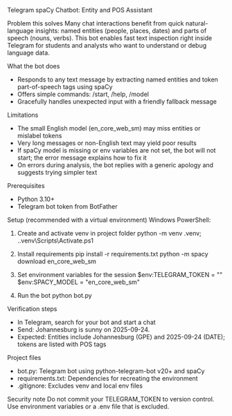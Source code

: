 Telegram spaCy Chatbot: Entity and POS Assistant

Problem this solves
Many chat interactions benefit from quick natural-language insights: named entities (people, places, dates) and parts of speech (nouns, verbs). This bot enables fast text inspection right inside Telegram for students and analysts who want to understand or debug language data.

What the bot does
- Responds to any text message by extracting named entities and token part-of-speech tags using spaCy
- Offers simple commands: /start, /help, /model
- Gracefully handles unexpected input with a friendly fallback message

Limitations
- The small English model (en_core_web_sm) may miss entities or mislabel tokens
- Very long messages or non-English text may yield poor results
- If spaCy model is missing or env variables are not set, the bot will not start; the error message explains how to fix it
- On errors during analysis, the bot replies with a generic apology and suggests trying simpler text

Prerequisites
- Python 3.10+
- Telegram bot token from BotFather

Setup (recommended with a virtual environment)
Windows PowerShell:
1) Create and activate venv in project folder
   python -m venv .venv; .\.venv\Scripts\Activate.ps1

2) Install requirements
   pip install -r requirements.txt
   python -m spacy download en_core_web_sm

3) Set environment variables for the session
   $env:TELEGRAM_TOKEN = "<your-bot-token>"
   $env:SPACY_MODEL = "en_core_web_sm"

4) Run the bot
   python bot.py

Verification steps
- In Telegram, search for your bot and start a chat
- Send: Johannesburg is sunny on 2025-09-24.
- Expected: Entities include Johannesburg (GPE) and 2025-09-24 (DATE); tokens are listed with POS tags

Project files
- bot.py: Telegram bot using python-telegram-bot v20+ and spaCy
- requirements.txt: Dependencies for recreating the environment
- .gitignore: Excludes venv and local env files

Security note
Do not commit your TELEGRAM_TOKEN to version control. Use environment variables or a .env file that is excluded.


